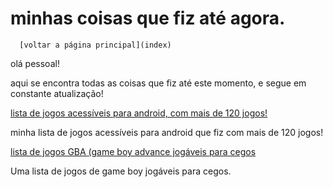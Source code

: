 ﻿# minhas coisas que fiz até agora.


      [voltar a página principal](index)


olá pessoal!


 aqui se encontra todas as coisas que fiz até este momento, e segue em constante atualização!


[lista de jogos acessíveis para android, com mais de 120 jogos!](https://azurejoga.github.io/lista-de-jogos-atualizada-para-android-acessiveis)


minha lista de jogos acessíveis para android  que fiz com mais de 120 jogos!


[lista de jogos GBA (game boy advance jogáveis para cegos](https://azurejoga.github.io/gba)


Uma lista de jogos de game boy jogáveis para cegos.


